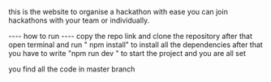  this is the website to organise a hackathon with ease 
 you can join hackathons with your team or individually.

---- how to run ---- 
 copy the repo link and clone the repository after that open terminal and run " npm install" to install all the dependencies
 after that you have to write "npm run dev " to start the project and you are all set 



you find all the code in master branch
